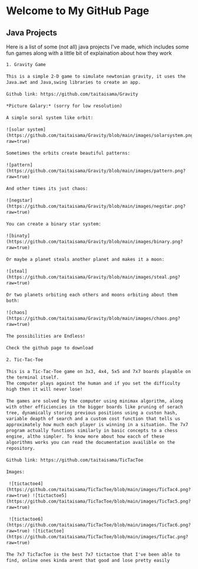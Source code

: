 # Welcome to My GitHub Page

## Java Projects
  Here is a list of some (not all) java projects I've made, which includes some fun games along with a little bit of explaination about how they work
  
    1. Gravity Game 
  
    This is a simple 2-D game to simulate newtonian gravity, it uses the Java.awt and Java,swing libraries to create an app.

    Github link: https://github.com/taitaisama/Gravity

    *Picture Galary:* (sorry for low resolution)

    A simple soral system like orbit: 

    ![solar system](https://github.com/taitaisama/Gravity/blob/main/images/solarsystem.png?raw=true)

    Sometimes the orbits create beautiful patterns:

    ![pattern](https://github.com/taitaisama/Gravity/blob/main/images/pattern.png?raw=true)

    And other times its just chaos:

    ![negstar](https://github.com/taitaisama/Gravity/blob/main/images/negstar.png?raw=true)

    You can create a binary star system:

    ![binaty](https://github.com/taitaisama/Gravity/blob/main/images/binary.png?raw=true)

    Or maybe a planet steals another planet and makes it a moon:

    ![steal](https://github.com/taitaisama/Gravity/blob/main/images/steal.png?raw=true)

    Or two planets orbiting each others and moons orbiting about them both:

    ![chaos](https://github.com/taitaisama/Gravity/blob/main/images/chaos.png?raw=true)

    The possibilities are Endless!

    Check the github page to download

    2. Tic-Tac-Toe 

    This is a Tic-Tac-Toe game on 3x3, 4x4, 5x5 and 7x7 boards playable on the terminal itself.
    The computer plays against the human and if you set the difficulty high then it will never lose!

    The games are solved by the computer using minimax algorithm, along with other efficiencies in the bigger boards like pruning of serach tree, dynamically storing previous positions using a custon hash, variable deapth of search and a custom cost function that tells us approximately how much each player is winning in a situation. The 7x7 program actually functions similarly in basic concepts to a chess engine, altho simpler. To know more about how eacch of these algorithms works you can read the documentation availible on the repository.

    Github link: https://github.com/taitaisama/TicTacToe

    Images:

     ![tictactoe4](https://github.com/taitaisama/TicTacToe/blob/main/images/TicTac4.png?raw=true) ![tictactoe5](https://github.com/taitaisama/TicTacToe/blob/main/images/TicTac5.png?raw=true) 

     ![tictactoe6](https://github.com/taitaisama/TicTacToe/blob/main/images/TicTac6.png?raw=true) ![tictactoe](https://github.com/taitaisama/TicTacToe/blob/main/images/TicTac.png?raw=true) 

    The 7x7 TicTacToe is the best 7x7 tictactoe that I've been able to find, online ones kinda arent that good and lose pretty easily


